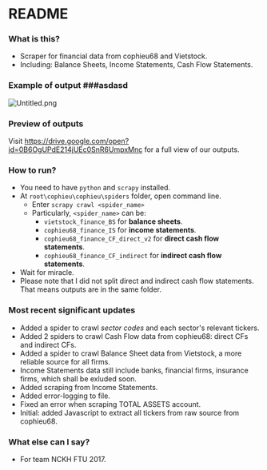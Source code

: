 # README #

### What is this? ###

* Scraper for financial data from cophieu68 and Vietstock.
* Including: Balance Sheets, Income Statements, Cash Flow Statements.

### Example of output ###asdasd
![Untitled.png](https://bitbucket-assetroot.s3.amazonaws.com/repository/Gg6aEj9/2645979444-Untitled.png?Signature=krAbn2nXK5A2JemsPp3khmG0dq4%3D&Expires=1498021674&AWSAccessKeyId=AKIAIQWXW6WLXMB5QZAQ&versionId=Qd0RvjgEX0_vwGZdc_ikItAHUrWkkN2w)

### Preview of outputs ###

Visit https://drive.google.com/open?id=0B6OgUPdE214jUEc0SnR6UmpxMnc for a full view of our outputs.

### How to run? ###

* You need to have `python` and `scrapy` installed.
* At `root\cophieu\cophieu\spiders` folder, open command line.
    * Enter `scrapy crawl <spider_name>`
    * Particularly, `<spider_name>` can be:
        * `vietstock_finance_BS` for **balance sheets**.
        * `cophieu68_finance_IS` for **income statements**.
        * `cophieu68_finance_CF_direct_v2` for **direct cash flow statements**.
        * `cophieu68_finance_CF_indirect` for **indirect cash flow statements**.
* Wait for miracle.
* Please note that I did not split direct and indirect cash flow statements. That means outputs are in the same folder.

### Most recent significant updates ###

* Added a spider to crawl *sector codes* and each sector's relevant tickers.
* Added 2 spiders to crawl Cash Flow data from cophieu68: direct CFs and indirect CFs.
* Added a spider to crawl Balance Sheet data from Vietstock, a more reliable source for all firms.
* Income Statements data still include banks, financial firms, insurance firms, which shall be exluded soon.
* Added scraping from Income Statements.
* Added error-logging to file.
* Fixed an error when scraping TOTAL ASSETS account.
* Initial: added Javascript to extract all tickers from raw source from cophieu68.

### What else can I say? ###

* For team NCKH FTU 2017.
